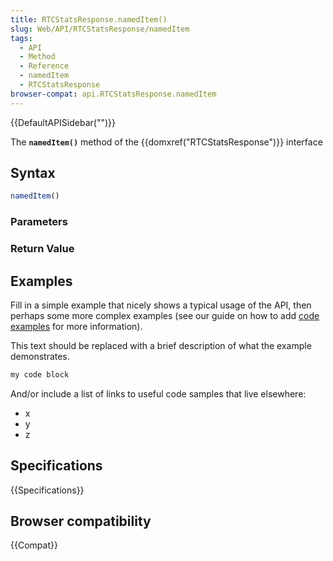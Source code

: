 ```yaml
---
title: RTCStatsResponse.namedItem()
slug: Web/API/RTCStatsResponse/namedItem
tags:
  - API
  - Method
  - Reference
  - namedItem
  - RTCStatsResponse
browser-compat: api.RTCStatsResponse.namedItem
---
```

{{DefaultAPISidebar("")}}

The **`namedItem()`** method of the {{domxref("RTCStatsResponse")}} interface 

## Syntax

```js
namedItem()
```

### Parameters



### Return Value



## Examples

Fill in a simple example that nicely shows a typical usage of the API, then perhaps some more complex examples (see our guide on how to add [code examples](/en-US/docs/MDN/Contribute/Structures/Code_examples) for more information).

This text should be replaced with a brief description of what the example demonstrates.

```js
my code block
```

And/or include a list of links to useful code samples that live elsewhere:

*   x
*   y
*   z

## Specifications

{{Specifications}}

## Browser compatibility

{{Compat}}

